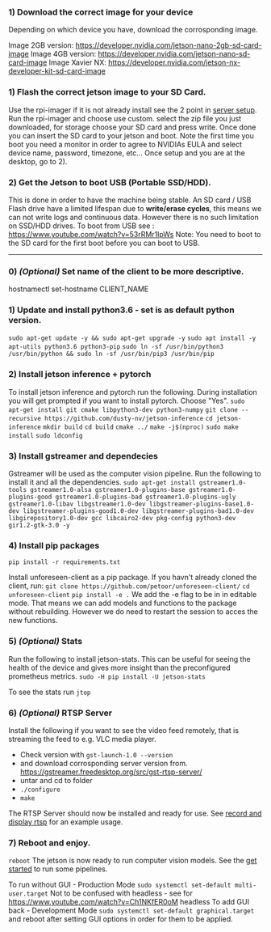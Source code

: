 ### 1)  Download the correct image for your device
Depending on which device you have, download the corrosponding image.

Image 2GB version: https://developer.nvidia.com/jetson-nano-2gb-sd-card-image
Image 4GB version: https://developer.nvidia.com/jetson-nano-sd-card-image
Image Xavier NX: https://developer.nvidia.com/jetson-nx-developer-kit-sd-card-image

### 1) Flash the correct jetson image to your SD Card.
Use the rpi-imager if it is not already install see the 2 point in [server setup](https://github.com/petoor/unforeseen-server/blob/main/SETUP_SERVER.md).
Run the rpi-imager and choose use custom.
select the zip file you just downloaded, for storage choose your SD card and press write.
Once done you can insert the SD card to your jetson and boot. Note the first time you boot you need a monitor in order to agree to NVIDIAs EULA and select device name, password, timezone, etc...
Once setup and you are at the desktop, go to 2).

### 2)  Get the Jetson to boot USB (Portable SSD/HDD).
This is done in order to have the machine being stable. An SD card / USB Flash drive have a limited lifespan due to **write/erase cycles**, this means we can not write logs and continuous data. However there is no such limitation on SSD/HDD drives. 
To boot from USB see : https://www.youtube.com/watch?v=53rRMr1IpWs
Note: You need to boot to the SD card for the first boot before you can boot to USB.

---


### 0) *(Optional)* Set name of the client to be more descriptive. 
hostnamectl set-hostname CLIENT_NAME

### 1) Update and install python3.6 - set is as default python version.
`sudo apt-get update -y && sudo apt-get upgrade -y`
`sudo apt install -y apt-utils python3.6 python3-pip`
`sudo ln -sf /usr/bin/python3 /usr/bin/python && sudo ln -sf /usr/bin/pip3 /usr/bin/pip`


### 2) Install jetson inference + pytorch
To install jetson inference and pytorch run the following.
During installation you will get prompted if you want to install pytorch. Choose "Yes".
`sudo apt-get install git cmake libpython3-dev python3-numpy`
`git clone --recursive https://github.com/dusty-nv/jetson-inference`
`cd jetson-inference`
`mkdir build`
`cd build`
`cmake ../`
`make -j$(nproc)`
`sudo make install`
`sudo ldconfig`

### 3) Install gstreamer and dependecies
Gstreamer will be used as the computer vision pipeline. Run the following to install it and all the dependencies.
`sudo apt-get install gstreamer1.0-tools gstreamer1.0-alsa gstreamer1.0-plugins-base gstreamer1.0-plugins-good gstreamer1.0-plugins-bad gstreamer1.0-plugins-ugly gstreamer1.0-libav libgstreamer1.0-dev libgstreamer-plugins-base1.0-dev libgstreamer-plugins-good1.0-dev libgstreamer-plugins-bad1.0-dev libgirepository1.0-dev gcc libcairo2-dev pkg-config python3-dev gir1.2-gtk-3.0 -y`

### 4) Install pip packages

`pip install -r requirements.txt`

Install unforeseen-client as a pip package.
If you havn't already cloned the client, run:
`git clone https://github.com/petoor/unforeseen-client/`
`cd unforeseen-client`
`pip install -e .`
We add the -e flag to be in in editable mode.
That means we can add models and functions to the package without rebuilding.
However we do need to restart the session to acces the new functions.


### 5) *(Optional)* Stats
Run the following to install jetson-stats. This can be useful for seeing the health of the device and gives more insight than the preconfigured prometheus metrics.
`sudo -H pip install -U jetson-stats`

To see the stats run `jtop`

### 6) *(Optional)* RTSP Server
Install the following if you want to see the video feed remotely, that is streaming the feed to e.g. VLC media player.

- Check version with `gst-launch-1.0 --version`
-  and download corrosponding server version from.
https://gstreamer.freedesktop.org/src/gst-rtsp-server/
- untar and cd to folder
- `./configure`
- `make`

The RTSP Server should now be installed and ready for use. See [record and display rtsp](https://github.com/petoor/unforeseen-client/blob/main/unforeseen/analysis/pipelines/record-and-display-rtsp-raw.txt) for an example usage.

### 7) Reboot and enjoy.
`reboot`
The jetson is now ready to run computer vision models. See the [get started](https://github.com/petoor/unforeseen-client/blob/main/GET_STARTED.MD) to run some pipelines.

To run without GUI - Production Mode
`sudo systemctl set-default multi-user.target`
Not to be confused with headless - see for https://www.youtube.com/watch?v=Ch1NKfER0oM headless 
To add GUI back  - Development Mode
`sudo systemctl set-default graphical.target`
and reboot after setting GUI options in order for them to be applied.
